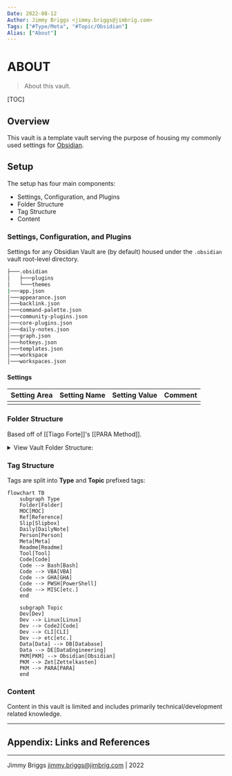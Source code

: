 ```yaml
---
Date: 2022-08-12
Author: Jimmy Briggs <jimmy.briggs@jimbrig.com>
Tags: ["#Type/Meta", "#Topic/Obsidian"]
Alias: ["About"]
---
```


# ABOUT

> About this vault.

[TOC]

## Overview

This vault is a template vault serving the purpose of housing my commonly used settings for [Obsidian](https://obsidian.md).

## Setup

The setup has four main components:

- Settings, Configuration, and Plugins
- Folder Structure
- Tag Structure
- Content

### Settings, Configuration, and Plugins

Settings for any Obsidian Vault are (by default) housed under the `.obsidian` vault root-level directory.

```bash
├───.obsidian
│   ├───plugins
│   └───themes
|───app.json
│───appearance.json
│───backlink.json
│───command-palette.json
│───community-plugins.json
│───core-plugins.json
│───daily-notes.json
│───graph.json
│───hotkeys.json
│───templates.json
│───workspace
│───workspaces.json
```

#### Settings

| Setting Area | Setting Name | Setting Value | Comment |
| :------------: | :------------: | :-------------: | :-------: |
|              |               |         |   |

### Folder Structure

Based off of [[Tiago Forte]]'s [[PARA Method]].

<details><summary>View Vault Folder Structure:</summary>

```bash
├───.obsidian
│   ├───plugins
│   └───themes
├───0-INBOX
├───1-SLIPBOX
├───2-AREAS
│   ├───Code
│   │   ├───AutoHotKey
│   │   ├───Bash
│   │   ├───Batch
│   │   ├───Cmd
│   │   ├───CSS
│   │   ├───Espanso
│   │   ├───GitHub Actions
│   │   ├───Java
│   │   ├───JavaScript
│   │   ├───Pandoc
│   │   ├───PowerQuery
│   │   ├───PowerShell
│   │   ├───Python
│   │   ├───R
│   │   ├───Registry
│   │   ├───Run
│   │   ├───SQL
│   │   ├───VBA
│   │   └───Visual Basic
│   ├───Daily-Notes
│   │   ├───2021
│   │   │   ├───2021-11
│   │   │   └───2021-12
│   │   └───2022
│   │       ├───2022-01
│   │       ├───2022-02
│   │       ├───2022-03
│   │       ├───2022-04
│   │       ├───2022-05
│   │       ├───2022-06
│   │       ├───2022-07
│   │       ├───2022-08
│   │       └───2022-09
│   ├───Development
│   ├───Goals
│   ├───Guides
│   ├───Learning
│   ├───Lists
│   ├───Meta
│   ├───Mindsweeps
│   ├───MOCs
│   └───People
└───3-RESOURCES
    └───Templates
        ├───Code Templates
        ├───Core Templates
        └───Fragments
```
	
</details>

### Tag Structure

Tags are split into **Type** and **Topic** prefixed tags:

```mermaid
flowchart TB
	subgraph Type
	Folder[Folder]
	MOC[MOC]
	Ref[Reference]
	Slip[Slipbox]
	Daily[DailyNote]
	Person[Person]
	Meta[Meta]
	Readme[Readme]
	Tool[Tool]
	Code[Code]
	Code --> Bash[Bash]
	Code --> VBA[VBA]
	Code --> GHA[GHA]
	Code --> PWSH[PowerShell]
	Code --> MISC[etc.]
	end
	
	subgraph Topic
	Dev[Dev]
	Dev --> Linux[Linux]
	Dev --> Code2[Code]
	Dev --> CLI[CLI]
	Dev --> etc[etc.]
	Data[Data] --> DB[Database]
	Data --> DE[DataEngineering]
	PKM[PKM] --> Obsidian[Obsidian]
	PKM --> Zet[Zettelkasten]
	PKM --> PARA[PARA]
	end
```

### Content

Content in this vault is limited and includes primarily technical/development related knowledge.

***

## Appendix: Links and References

***

Jimmy Briggs <jimmy.briggs@jimbrig.com> | 2022